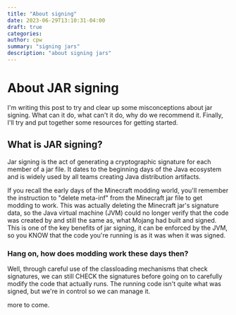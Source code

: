```yaml
---
title: "About signing"
date: 2023-06-29T13:10:31-04:00
draft: true
categories:
author: cpw
summary: "signing jars"
description: "about signing jars"
---
```

# About JAR signing 
I'm writing this post to try and clear up some misconceptions about jar signing. What can it do, what can't it do, why do we recommend it. Finally, I'll try and put together some resources for getting started. 

## What is JAR signing?
Jar signing is the act of generating a cryptographic signature for each member of a jar file. It dates to the beginning days of the Java ecosystem and is widely used by all teams creating Java distribution artifacts. 

If you recall the early days of the Minecraft modding world, you'll remember the instruction to "delete meta-inf" from the Minecraft jar file to get modding to work. This was actually deleting the Minecraft jar's signature data, so the Java virtual machine (JVM) could no longer verify that the code was created by and still the same as, what Mojang had built and signed. This is one of the key benefits of jar signing, it can be enforced by the JVM, so you KNOW that the code you're running is as it was when it was signed.

### Hang on, how does modding work these days then?
Well,  through careful use of the classloading mechanisms that check signatures, we can still CHECK the signatures before going on to carefully modify the code that actually runs. The running code isn't quite what was signed, but we're in control so we can manage it.


more to come.
